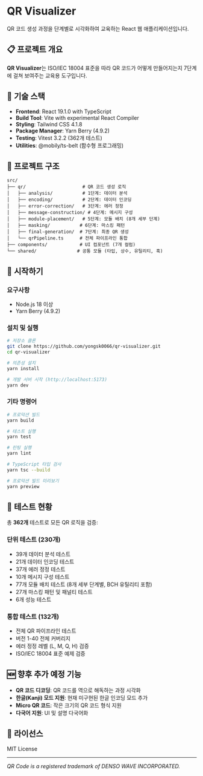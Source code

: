 # QR Visualizer

QR 코드 생성 과정을 단계별로 시각화하여 교육하는 React 웹 애플리케이션입니다.

## 📋 프로젝트 개요

**QR Visualizer**는 ISO/IEC 18004 표준을 따라 QR 코드가 어떻게 만들어지는지 7단계에 걸쳐 보여주는 교육용 도구입니다.

## 🚀 기술 스택

- **Frontend**: React 19.1.0 with TypeScript
- **Build Tool**: Vite with experimental React Compiler
- **Styling**: Tailwind CSS 4.1.8
- **Package Manager**: Yarn Berry (4.9.2)
- **Testing**: Vitest 3.2.2 (362개 테스트)
- **Utilities**: @mobily/ts-belt (함수형 프로그래밍)

## 📁 프로젝트 구조

```
src/
├── qr/                     # QR 코드 생성 로직
│   ├── analysis/           # 1단계: 데이터 분석
│   ├── encoding/           # 2단계: 데이터 인코딩
│   ├── error-correction/   # 3단계: 에러 정정
│   ├── message-construction/ # 4단계: 메시지 구성
│   ├── module-placement/   # 5단계: 모듈 배치 (8개 세부 단계)
│   ├── masking/           # 6단계: 마스킹 패턴
│   ├── final-generation/  # 7단계: 최종 QR 생성
│   └── qrPipeline.ts      # 전체 파이프라인 통합
├── components/            # UI 컴포넌트 (7개 컬럼)
└── shared/               # 공통 모듈 (타입, 상수, 유틸리티, 훅)
```

## 🚀 시작하기

### 요구사항

- Node.js 18 이상
- Yarn Berry (4.9.2)

### 설치 및 실행

```bash
# 저장소 클론
git clone https://github.com/yongsk0066/qr-visualizer.git
cd qr-visualizer

# 의존성 설치
yarn install

# 개발 서버 시작 (http://localhost:5173)
yarn dev
```

### 기타 명령어

```bash
# 프로덕션 빌드
yarn build

# 테스트 실행
yarn test

# 린팅 실행
yarn lint

# TypeScript 타입 검사
yarn tsc --build

# 프로덕션 빌드 미리보기
yarn preview
```

## 🧪 테스트 현황

총 **362개** 테스트로 모든 QR 로직을 검증:

### 단위 테스트 (230개)

- 39개 데이터 분석 테스트
- 21개 데이터 인코딩 테스트
- 37개 에러 정정 테스트
- 10개 메시지 구성 테스트
- 77개 모듈 배치 테스트 (8개 세부 단계별, BCH 유틸리티 포함)
- 27개 마스킹 패턴 및 패널티 테스트
- 6개 성능 테스트

### 통합 테스트 (132개)

- 전체 QR 파이프라인 테스트
- 버전 1-40 전체 커버리지
- 에러 정정 레벨 (L, M, Q, H) 검증
- ISO/IEC 18004 표준 예제 검증

## 🆕 향후 추가 예정 기능

- **QR 코드 디코딩**: QR 코드를 역으로 해독하는 과정 시각화
- **한글(Kanji) 모드 지원**: 현재 미구현된 한글 인코딩 모드 추가
- **Micro QR 코드**: 작은 크기의 QR 코드 형식 지원
- **다국어 지원**: UI 및 설명 다국어화

## 📄 라이선스

MIT License

---

_QR Code is a registered trademark of DENSO WAVE INCORPORATED._
